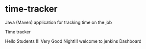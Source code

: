 # time-tracker
Java (Maven) application for tracking time on the job

Time tracker

Hello Students !!! Very Good Night!!! welcome to jenkins Dashboard
